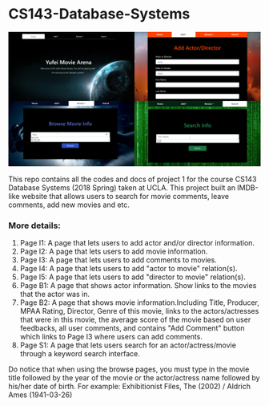 # CS143-Database-Systems

![demo](https://raw.githubusercontent.com/YufeiHu/CS143-Database-Systems/master/demo.png) 

This repo contains all the codes and docs of project 1 for the course CS143 Database Systems (2018 Spring) taken at UCLA. This project built an IMDB-like website that allows users to search for movie comments, leave comments, add new movies and etc.

### More details:
1. Page I1: A page that lets users to add actor and/or director information.
2. Page I2: A page that lets users to add movie information.
3. Page I3: A page that lets users to add comments to movies.
4. Page I4: A page that lets users to add "actor to movie" relation(s).
5. Page I5: A page that lets users to add "director to movie" relation(s).
6. Page B1: A page that shows actor information. Show links to the movies that the actor was in.
7. Page B2: A page that shows movie information.Including Title, Producer, MPAA Rating, Director, Genre of this movie, links to the actors/actresses that were in this movie, the average score of the movie based on user feedbacks, all user comments, and contains "Add Comment" button which links to Page I3 where users can add comments.
8. Page S1: A page that lets users search for an actor/actress/movie through a keyword search interface.

Do notice that when using the browse pages, you must type in the movie title followed by the year of the movie or the actor/actress name followed by his/her date of birth. For example: Exhibitionist Files, The (2002) / Aldrich Ames (1941-03-26)
